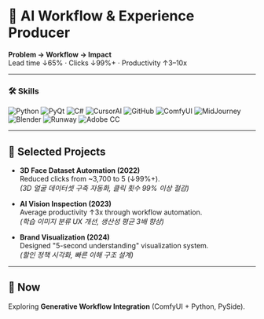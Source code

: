 # 🚀 AI Workflow & Experience Producer  

**Problem → Workflow → Impact**  
Lead time ↓65% · Clicks ↓99%+ · Productivity ↑3–10x  

---

### 🛠️ Skills

![Python](https://img.shields.io/badge/Python-0969da?style=flat-square&logo=python&logoColor=white) 
![PyQt](https://img.shields.io/badge/PyQt-0969da?style=flat-square&logo=python&logoColor=white) 
![C#](https://img.shields.io/badge/C%23-0969da?style=flat-square&logo=csharp&logoColor=white) 
![CursorAI](https://img.shields.io/badge/CursorAI-0969da?style=flat-square&logo=Cursor%20AI&logoColor=white) 
![GitHub](https://img.shields.io/badge/GitHub-0969da?style=flat-square&logo=github&logoColor=white) 
![ComfyUI](https://img.shields.io/badge/ComfyUI-7B51BA?style=flat-square&logoColor=white) 
![MidJourney](https://img.shields.io/badge/MidJourney-7B51BA?style=flat-square) 
![Blender](https://img.shields.io/badge/Blender-7B51BA?style=flat-square&logo=blender&logoColor=white) 
![Runway](https://img.shields.io/badge/Runway-7B51BA?style=flat-square&logoColor=white) 
![Adobe CC](https://img.shields.io/badge/Adobe%20CC-7B51BA?style=flat-square&logo=adobecreativecloud&logoColor=white)

---

## 📌 Selected Projects  

- **3D Face Dataset Automation (2022)**  
  Reduced clicks from ~3,700 to 5 (↓99%+).  
  *(3D 얼굴 데이터셋 구축 자동화, 클릭 횟수 99% 이상 절감)*  

- **AI Vision Inspection (2023)**  
  Average productivity ↑3x through workflow automation.  
  *(학습 이미지 분류 UX 개선, 생산성 평균 3배 향상)*  

- **Brand Visualization (2024)**  
  Designed "5-second understanding" visualization system.  
  *(할인 정책 시각화, 빠른 이해 구조 설계)*  

---

## 🌱 Now  
Exploring **Generative Workflow Integration** (ComfyUI + Python, PySide).  

